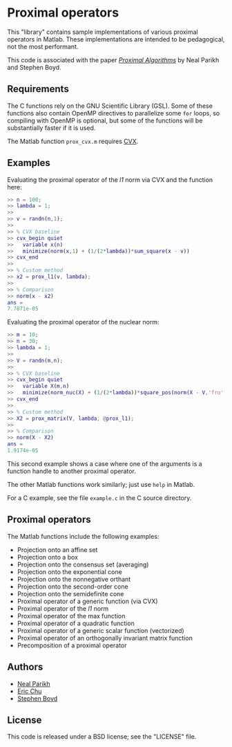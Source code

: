 # Proximal operators

This "library" contains sample implementations of various proximal operators in
Matlab. These implementations are intended to be pedagogical, not the most
performant.

This code is associated with the paper 
*[Proximal Algorithms](http://www.stanford.edu/~boyd/papers/prox_algs.html)* 
by Neal Parikh and Stephen Boyd.

## Requirements

The C functions rely on the GNU Scientific Library (GSL). Some of these
functions also contain OpenMP directives to parallelize some `for` loops, so
compiling with OpenMP is optional, but some of the functions will be
substantially faster if it is used.

The Matlab function `prox_cvx.m` requires [CVX](http://cvxr.com/cvx).

## Examples

Evaluating the proximal operator of the *l1* norm via CVX and the function here:

```matlab
>> n = 100;
>> lambda = 1;
>> 
>> v = randn(n,1);
>> 
>> % CVX baseline
>> cvx_begin quiet
>>   variable x(n)
>>   minimize(norm(x,1) + (1/(2*lambda))*sum_square(x - v))
>> cvx_end
>> 
>> % Custom method
>> x2 = prox_l1(v, lambda);
>> 
>> % Comparison
>> norm(x - x2)
ans =
7.7871e-05
```

Evaluating the proximal operator of the nuclear norm:

```matlab
>> m = 10;
>> n = 30;
>> lambda = 1;
>> 
>> V = randn(m,n);
>> 
>> % CVX baseline
>> cvx_begin quiet
>>   variable X(m,n)
>>   minimize(norm_nuc(X) + (1/(2*lambda))*square_pos(norm(X - V,'fro')))
>> cvx_end
>> 
>> % Custom method
>> X2 = prox_matrix(V, lambda, @prox_l1);
>> 
>> % Comparison
>> norm(X - X2)
ans =
1.9174e-05
```

This second example shows a case where one of the arguments is a function
handle to another proximal operator.

The other Matlab functions work similarly; just use `help` in Matlab.

For a C example, see the file `example.c` in the C source directory.

## Proximal operators

The Matlab functions include the following examples:

* Projection onto an affine set
* Projection onto a box
* Projection onto the consensus set (averaging)
* Projection onto the exponential cone
* Projection onto the nonnegative orthant
* Projection onto the second-order cone
* Projection onto the semidefinite cone
* Proximal operator of a generic function (via CVX)
* Proximal operator of the *l1* norm
* Proximal operator of the max function
* Proximal operator of a quadratic function
* Proximal operator of a generic scalar function (vectorized)
* Proximal operator of an orthogonally invariant matrix function
* Precomposition of a proximal operator

## Authors

* [Neal Parikh](http://cs.stanford.edu/~npparikh)
* [Eric Chu](http://www.stanford.edu/~echu508)
* [Stephen Boyd](http://www.stanford.edu/~boyd)

## License

This code is released under a BSD license; see the "LICENSE" file.
